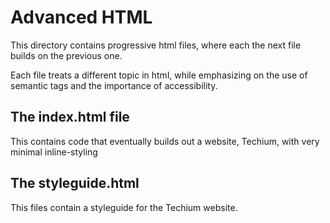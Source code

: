 # Advanced HTML

This directory contains progressive html files, where each the next file builds on the previous one.

Each file treats a different topic in html, while emphasizing on the use of semantic tags and the importance of accessibility.

## The index.html file

This contains code that eventually builds out a website, Techium, with very minimal inline-styling

## The styleguide.html

This files contain a styleguide for the Techium website.
